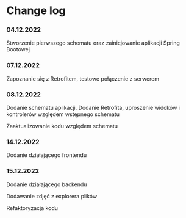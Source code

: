 # Change log #

### 04.12.2022 ###
Stworzenie pierwszego schematu oraz zainicjowanie aplikacji Spring Bootowej

### 07.12.2022 ###
Zapoznanie się z Retrofitem, testowe połączenie z serwerem

### 08.12.2022 ###
Dodanie schematu aplikacji. Dodanie Retrofita, uproszenie widoków i kontrolerów względem wstępnego schematu

Zaaktualizowanie kodu względem schematu

### 14.12.2022 ###
Dodanie działającego frontendu

### 15.12.2022 ###
Dodanie działającego backendu

Dodawanie zdjęć z explorera plików

Refaktoryzacja kodu


